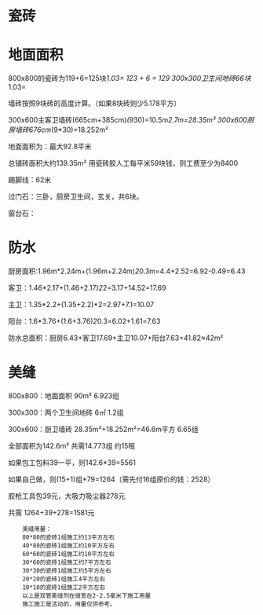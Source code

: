 # 瓷砖

# 地面面积

800x800的瓷砖为119+6=125块*1.03= 123 + 6 = 129
300x300卫生间地砖66块*1.03=

墙砖按照9块砖的高度计算。（如果8块砖则少5.178平方）

300x600主客卫墙砖(665cm+385cm)*(9*30)=10.5m*2.7m=28.35m²
300x600厨房墙砖676cm*(9*30)=18.252m²

地面面积为：最大92.8平米

总铺砖面积大约139.35m² 用瓷砖胶人工每平米59块钱，则工费至少为8400

踢脚线：62米

过门石：三卧，厨房卫生间，玄关，共6块。

窗台石：

# 防水

厨房面积:1.96m*2.24m+(1.96m+2.24m)*2*0.3m=4.4+2.52=6.92-0.49=6.43

客卫：1.46*2.17+(1.46+2.17)*2*2=3.17+14.52=17.69

主卫：1.35*2.2+(1.35+2.2)*2=2.97+7.1=10.07

阳台：1.6*3.76+(1.6+3.76)*2*0.3=6.02+1.61=7.63

防水总面积：厨房6.43+客卫17.69+主卫10.07+阳台7.63=41.82≈42m²

# 美缝

800x800：地面面积 90m² 6.923组

300x300：两个卫生间地砖 6㎡ 1.2组

300x600：厨卫墙砖 28.35m²+18.252m²=46.6m平方 6.65组

全部面积为142.6m² 共需14.773组 约15租

如果包工包料39一平，则142.6*39=5561

如果自己做，则(15+1)组*79=1264（需先付16组原价的钱：2528）

胶枪工具包39元，大吸力吸尘器278元

共需 1264+39+278=1581元


        美缝用量：
        80*80的瓷砖1组施工约13平方左右
        40*80的瓷砖1组施工约10平方左右
        60*60的瓷砖1组施工约10平方左右
        30*60的瓷砖1组施工约7平方左右
        30*30的瓷砖1组施工约5平方左右
        20*20的瓷砖1组施工4平方左右
        10*10的瓷砖1组施工2平方左右
        以上是双管美缝剂在缝宽在2-2.5毫米下施工用量
        施工施工是活动的，用量仅供参考。
